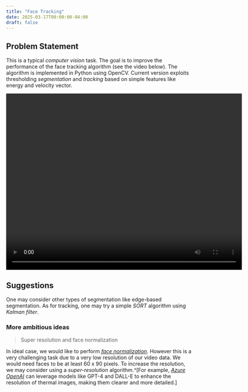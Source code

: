 ```yaml
---
title: "Face Tracking"
date: 2025-03-17T00:00:00-04:00
draft: false
---
```


## Problem Statement

This is a typical *computer vision* task. The goal is to improve the performance of the face tracking algorithm (see the video below). The algorithm is implemented in Python using OpenCV. Current version exploits thresholding *segmentation* and *tracking* based on simple features like energy and velocity vector.


<video width="640" height="480" controls>
  <source src="../videos/track.mp4" type="video/mp4">
  Your browser does not support the video tag.
</video>

## Suggestions

One may consider other types of segmentation like edge-based segmentation. As for tracking, one may try a simple *SORT* algorithm using *Kalman filter*. 

### More ambitious ideas
>Super resolution and face normalization

In ideal case, we would like to perform [*face normalization*](https://pyimagesearch.com/2017/05/22/face-alignment-with-opencv-and-python/). However this is a very challenging task due to a very low resolution of our video data. We would need faces to be at least 60 x 90 pixels. To increase the resolution, we may consider using a *super-resolution* algorithm.^[For example, [*Azure OpenAI*](https://learn.microsoft.com/en-us/azure/ai-services/openai/overview) can leverage models like GPT-4 and DALL-E to enhance the resolution of thermal images, making them clearer and more detailed.]

